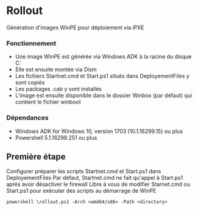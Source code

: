 # Rollout

Génération d'images WinPE pour déploiement via iPXE 

### Fonctionnement

* Une image WinPE est générée via Windows ADK à la racine du disque C: 
* Elle est ensuite montée via Dism
* Les fichiers Startnet.cmd et Start.ps1 situés dans DeployementFiles y sont copiés
* Les packages .cab y sont installés
* L'image est ensuite disponible dans le dossier Winbox (par défaut) qui contient le fichier winboot 

### Dépendances 

* Windows ADK for Windows 10, version 1703 (10.1.16299.15) ou plus 
* Powershell 5.1.16299.251 ou plus





## Première étape

Configurer préparer les scripts Startnet.cmd et Start.ps1 dans DeployementFiles
Par défaut, Startnet.cmd ne fait qu'appel à Start.ps1 après avoir désactiver le firewall
Libre à vous de modifier Starnet.cmd ou Start.ps1 pour exécuter des scripts au démarrage de WinPE




```
powershell \rollout.ps1 -Arch <amd64/x86> -Path <directory>
```

